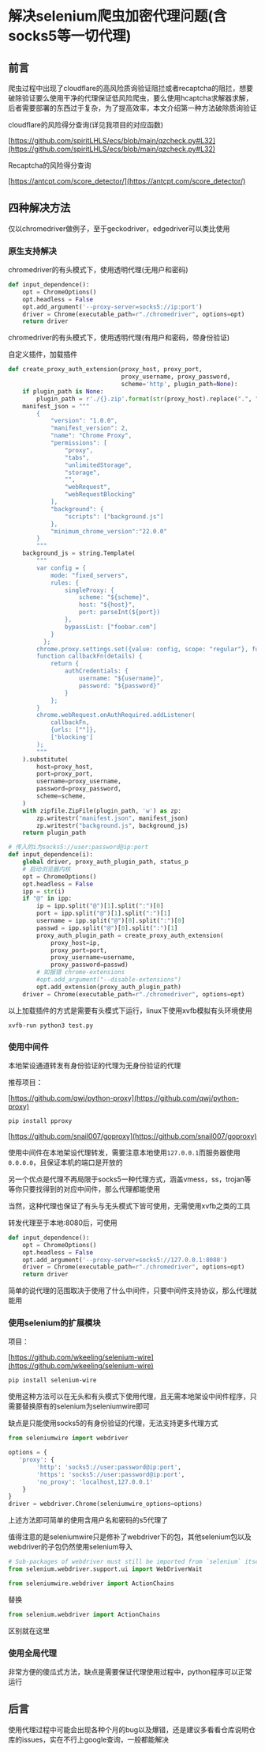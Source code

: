 # 解决selenium爬虫加密代理问题(含socks5等一切代理)


## 前言

爬虫过程中出现了cloudflare的高风险质询验证阻拦或者recaptcha的阻拦，想要破除验证要么使用干净的代理保证低风险爬虫，要么使用hcaptcha求解器求解，后者需要部署的东西过于复杂，为了提高效率，本文介绍第一种方法破除质询验证

cloudflare的风险得分查询(详见我项目的对应函数)

[https://github.com/spiritLHLS/ecs/blob/main/qzcheck.py#L32](https://github.com/spiritLHLS/ecs/blob/main/qzcheck.py#L32)


Recaptcha的风险得分查询

[https://antcpt.com/score_detector/](https://antcpt.com/score_detector/)

## 四种解决方法

仅以chromedriver做例子，至于geckodriver，edgedriver可以类比使用

### 原生支持解决

chromedriver的有头模式下，使用透明代理(无用户和密码)

```python
def input_dependence():
    opt = ChromeOptions()
    opt.headless = False
    opt.add_argument('--proxy-server=socks5://ip:port')
    driver = Chrome(executable_path=r"./chromedriver", options=opt)
    return driver
```

chromedriver的有头模式下，使用透明代理(有用户和密码，带身份验证)

自定义插件，加载插件

```python
def create_proxy_auth_extension(proxy_host, proxy_port,
                                proxy_username, proxy_password,
                                scheme='http', plugin_path=None):
    if plugin_path is None:
        plugin_path = r'./{}.zip'.format(str(proxy_host).replace(".", ""))
    manifest_json = """
        {
            "version": "1.0.0",
            "manifest_version": 2,
            "name": "Chrome Proxy",
            "permissions": [
                "proxy",
                "tabs",
                "unlimitedStorage",
                "storage",
                "",
                "webRequest",
                "webRequestBlocking"
            ],
            "background": {
                "scripts": ["background.js"]
            },
            "minimum_chrome_version":"22.0.0"
        }
        """
    background_js = string.Template(
        """
        var config = {
            mode: "fixed_servers",
            rules: {
                singleProxy: {
                    scheme: "${scheme}",
                    host: "${host}",
                    port: parseInt(${port})
                },
                bypassList: ["foobar.com"]
            }
          };
        chrome.proxy.settings.set({value: config, scope: "regular"}, function() {});
        function callbackFn(details) {
            return {
                authCredentials: {
                    username: "${username}",
                    password: "${password}"
                }
            };
        }
        chrome.webRequest.onAuthRequired.addListener(
            callbackFn,
            {urls: [""]},
            ['blocking']
        );
        """
    ).substitute(
        host=proxy_host,
        port=proxy_port,
        username=proxy_username,
        password=proxy_password,
        scheme=scheme,
    )
    with zipfile.ZipFile(plugin_path, 'w') as zp:
        zp.writestr("manifest.json", manifest_json)
        zp.writestr("background.js", background_js)
    return plugin_path

# 传入的i为socks5://user:password@ip:port
def input_dependence(i):
    global driver, proxy_auth_plugin_path, status_p 
    # 启动浏览器内核
    opt = ChromeOptions()
    opt.headless = False
    ipp = str(i)
    if "@" in ipp:
        ip = ipp.split("@")[1].split(":")[0]
        port = ipp.split("@")[1].split(":")[1]
        username = ipp.split("@")[0].split(":")[0]
        passwd = ipp.split("@")[0].split(":")[1]
        proxy_auth_plugin_path = create_proxy_auth_extension(
            proxy_host=ip,
            proxy_port=port,
            proxy_username=username,
            proxy_password=passwd)
        # 如报错 chrome-extensions
        #opt.add_argument("--disable-extensions")
        opt.add_extension(proxy_auth_plugin_path)
    driver = Chrome(executable_path=r"./chromedriver", options=opt)
```

以上加载插件的方式是需要有头模式下运行，linux下使用xvfb模拟有头环境使用

```
xvfb-run python3 test.py
```

### 使用中间件

本地架设通道转发有身份验证的代理为无身份验证的代理

推荐项目：

[https://github.com/qwj/python-proxy](https://github.com/qwj/python-proxy)

```bash
pip install pproxy
```

[https://github.com/snail007/goproxy](https://github.com/snail007/goproxy)

使用中间件在本地架设代理转发，需要注意本地使用```127.0.0.1```而服务器使用```0.0.0.0```，且保证本机的端口是开放的

另一个优点是代理不再局限于socks5一种代理方式，涵盖vmess，ss，trojan等等你只要找得到的对应中间件，那么代理都能使用

当然，这种代理也保证了有头与无头模式下皆可使用，无需使用xvfb之类的工具

转发代理至于本地:8080后，可使用

```python
def input_dependence():
    opt = ChromeOptions()
    opt.headless = False
    opt.add_argument('--proxy-server=socks5://127.0.0.1:8080')
    driver = Chrome(executable_path=r"./chromedriver", options=opt)
    return driver
```

简单的说代理的范围取决于使用了什么中间件，只要中间件支持协议，那么代理就能用

### 使用selenium的扩展模块

项目：

[https://github.com/wkeeling/selenium-wire](https://github.com/wkeeling/selenium-wire)

```bash
pip install selenium-wire
```

使用这种方法可以在无头和有头模式下使用代理，且无需本地架设中间件程序，只需要替换原有的selenium为seleniumwire即可

缺点是只能使用socks5的有身份验证的代理，无法支持更多代理方式

```python
from seleniumwire import webdriver

options = {
   'proxy': {
        'http': 'socks5://user:password@ip:port',
        'https': 'socks5://user:password@ip:port',
        'no_proxy': 'localhost,127.0.0.1'
    }
}
driver = webdriver.Chrome(seleniumwire_options=options)
```

上述方法即可简单的使用含用户名和密码的s5代理了

值得注意的是seleniumwire只是修补了webdriver下的包，其他selenium包以及webdriver的子包仍然使用selenium导入

```python
# Sub-packages of webdriver must still be imported from `selenium` itself
from selenium.webdriver.support.ui import WebDriverWait
```

```python
from seleniumwire.webdriver import ActionChains
```

替换

```python
from selenium.webdriver import ActionChains
```

区别就在这里

### 使用全局代理

非常方便的傻瓜式方法，缺点是需要保证代理使用过程中，python程序可以正常运行

## 后言

使用代理过程中可能会出现各种个月的bug以及爆错，还是建议多看看仓库说明仓库的issues，实在不行上google查询，一般都能解决
